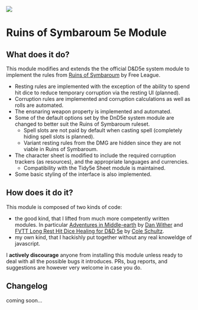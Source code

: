 <img src="https://img.shields.io/endpoint?url=https://foundryshields.com/version?url=https://raw.githubusercontent.com/dirusulixes/ros5e/master/module.json">

# Ruins of Symbaroum 5e Module

## What does it do?

This module modifies and extends the the official D&D5e system module to implement the rules from [Ruins of Symbaroum](https://www.kickstarter.com/projects/1192053011/ruins-of-symbaroum-for-5e/description) by Free League.

+ Resting rules are implemented with the exception of the ability to spend hit dice to reduce temporary corruption via the resting UI (planned).
+ Corruption rules are implemented and corruption calculations as well as rolls are automated.
+ The ensnaring weapon property is implemented and automated.
+ Some of the default options set by the DnD5e system module are changed to better suit the Ruins of Symbaroum ruleset.
  + Spell slots are not paid by default when casting spell (completely hiding spell slots is planned).
  + Variant resting rules from the DMG are hidden since they are not viable in Ruins of Symbaroum.
+ The character sheet is modified to include the required corruption trackers (as resources), and the appropriate languages and currencies.
  + Compatibility with the Tidy5e Sheet module is maintained.
+ Some basic styling of the interface is also implemented. 
## How does it do it?
This module is composed of two kinds of code:
+ the good kind, that I lifted from much more competently written modules. In particular [Adventures in Middle-earth](https://gitlab.com/dwinther/aime-module) by [Dan Wither](https://gitlab.com/dwinther) and [FVTT Long Rest Hit Dice Healing for D&D 5e](https://github.com/schultzcole/FVTT-Long-Rest-HD-Healing-5e) by [Cole Schultz](https://github.com/schultzcole).
+ my own kind, that I hackishly put together without any real knoweldge of javascript.

I **actively discourage** anyone from installing this module unless ready to deal with all the possible bugs it introduces. PRs, bug reports, and suggestions are however very welcome in case you do.

## Changelog
coming soon...
